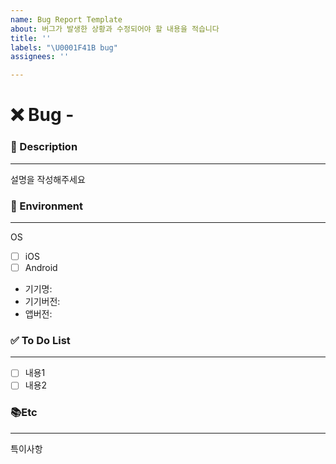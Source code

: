 ```yaml
---
name: Bug Report Template
about: 버그가 발생한 상황과 수정되어야 할 내용을 적습니다
title: ''
labels: "\U0001F41B bug"
assignees: ''

---
```


# ❌ Bug - <!--( 버그 내용 )-->
<!-- 위 버그내용 주석에 어떤 버그인지 적어주세요 -->


### 📝 Description

---
<!-- 아래에 버그가 발생한 화면과 설명을 적어주세요 -->
설명을 작성해주세요


### 📱 Environment

---
<!-- 아래에 버그가 발생한 환경에 대해 알려주세요 -->
OS
- [ ] iOS
- [ ] Android
- 기기명: <!--예시: iPhone 14-->
- 기기버전: <!--예시: iOS 17.6-->
- 앱버전: <!--예시: 1.0.0-->

### ✅ To Do List

---
<!-- 아래에 정상작동시 예상되는 내용을 적어주세요 -->
- [ ] 내용1
- [ ] 내용2

### 📚Etc

---
<!-- 특이사항이 생기면 적어주세요 -->
특이사항
